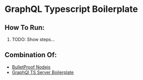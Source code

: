 # GraphQL Typescript Boilerplate

## How To Run:

1. TODO: Show steps...

## Combination Of:

- [BulletProof Nodejs](https://github.com/santiq/bulletproof-nodejs)
- [GraphQl TS Server Boilerplate](https://github.com/benawad/graphql-ts-server-boilerplate)
